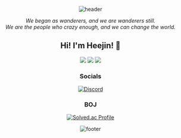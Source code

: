 <div align="center">
 
 <!-- Header -->
 ![header](https://capsule-render.vercel.app/api?type=waving&color=0:0FB4FF,100:0FB4FF&height=200&section=header&text=Heejin's%20GitHub&desc=&fontColor=FFFFFF&animation=twinkling&fontSize=60&fontAlignY=35&descAlign=60&descAlignY=50)

  *We began as wanderers, and we are wanderers still.*  
  *We are the people who crazy enough, and we can change the world.*
  
  <!-- Greetings -->
  ## Hi! I'm Heejin! 🙂
  <p>
    <img src="https://img.shields.io/badge/C++-00599C?style=for-the-badge&logo=C%2B%2B&logoColor=white">
    <img src="https://img.shields.io/badge/C%23-512BD4?style=for-the-badge&logo=Csharp&logoColor=white">
    <img src="https://img.shields.io/badge/Unity-000000?style=for-the-badge&logo=Unity&logoColor=white">
  </p>
  
  ### Socials
  [![Discord](https://img.shields.io/badge/Discord-5865F2?style=for-the-badge&logo=discord&logoColor=white)](https://discordapp.com/users/352857485104775179)
  
  ### BOJ
  [![Solved.ac Profile](http://mazassumnida.wtf/api/mini/generate_badge?boj=hjlee6824)](https://solved.ac/profile/hjlee6824)

 <!-- Footer -->
 ![footer](https://capsule-render.vercel.app/api?type=waving&color=0:0FB4FF,100:0FB4FF&height=150&section=footer&text=Do%20your%20best!&fontColor=FFFFFF&fontSize=30&fontAlignY=70)
</div>
